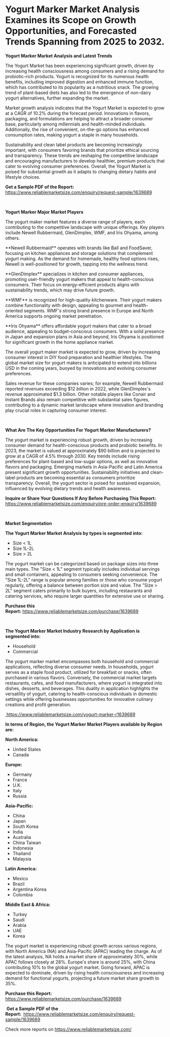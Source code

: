 <p><h1>Yogurt Marker Market Analysis Examines its Scope on Growth Opportunities, and Forecasted Trends Spanning from 2025 to 2032.</h1></p><p><strong>Yogurt Marker Market Analysis and Latest Trends</strong></p>
<p><p>The Yogurt Market has been experiencing significant growth, driven by increasing health consciousness among consumers and a rising demand for probiotic-rich products. Yogurt is recognized for its numerous health benefits, including improved digestion and enhanced immune function, which has contributed to its popularity as a nutritious snack. The growing trend of plant-based diets has also led to the emergence of non-dairy yogurt alternatives, further expanding the market.</p><p>Market growth analysis indicates that the Yogurt Market is expected to grow at a CAGR of 10.2% during the forecast period. Innovations in flavors, packaging, and formulations are helping to attract a broader consumer base, particularly among millennials and health-minded individuals. Additionally, the rise of convenient, on-the-go options has enhanced consumption rates, making yogurt a staple in many households.</p><p>Sustainability and clean label products are becoming increasingly important, with consumers favoring brands that prioritize ethical sourcing and transparency. These trends are reshaping the competitive landscape and encouraging manufacturers to develop healthier, premium products that cater to evolving consumer preferences. Overall, the Yogurt Market is poised for substantial growth as it adapts to changing dietary habits and lifestyle choices.</p></p>
<p><strong>Get a Sample PDF of the Report:&nbsp;</strong> <a href="https://www.reliablemarketsize.com/enquiry/request-sample/1639689?utm_campaign=2626&utm_medium=2&utm_source=Github&utm_content=ia&utm_term=11042025&utm_id=yogurt-marker">https://www.reliablemarketsize.com/enquiry/request-sample/1639689</a></p>
<p>&nbsp;</p>
<p><strong>Yogurt Marker Major Market Players</strong></p>
<p><p>The yogurt maker market features a diverse range of players, each contributing to the competitive landscape with unique offerings. Key players include Newell Rubbermaid, GlenDimplex, WMF, and Iris Ohyama, among others.</p><p>**Newell Rubbermaid** operates with brands like Ball and FoodSaver, focusing on kitchen appliances and storage solutions that complement yogurt making. As the demand for homemade, healthy food options rises, Newell is well-positioned for growth, tapping into the wellness trend.</p><p>**GlenDimplex** specializes in kitchen and consumer appliances, promoting user-friendly yogurt makers that appeal to health-conscious consumers. Their focus on energy-efficient products aligns with sustainability trends, which may drive future growth.</p><p>**WMF** is recognized for high-quality kitchenware. Their yogurt makers combine functionality with design, appealing to gourmet and health-oriented segments. WMF's strong brand presence in Europe and North America supports ongoing market penetration.</p><p>**Iris Ohyama** offers affordable yogurt makers that cater to a broad audience, appealing to budget-conscious consumers. With a solid presence in Japan and expansion plans in Asia and beyond, Iris Ohyama is positioned for significant growth in the home appliance market.</p><p>The overall yogurt maker market is expected to grow, driven by increasing consumer interest in DIY food preparation and healthier lifestyles. The global market size for yogurt makers is anticipated to extend into billions USD in the coming years, buoyed by innovations and evolving consumer preferences.</p><p>Sales revenue for these companies varies; for example, Newell Rubbermaid reported revenues exceeding $12 billion in 2022, while GlenDimplex's revenue approximated $1.3 billion. Other notable players like Conair and Instant Brands also remain competitive with substantial sales figures, contributing to a dynamic market landscape where innovation and branding play crucial roles in capturing consumer interest.</p></p>
<p>&nbsp;</p>
<p><strong>What Are The Key Opportunities For Yogurt Marker Manufacturers?</strong></p>
<p><p>The yogurt market is experiencing robust growth, driven by increasing consumer demand for health-conscious products and probiotic benefits. In 2023, the market is valued at approximately $90 billion and is projected to grow at a CAGR of 4.5% through 2030. Key trends include rising preferences for plant-based and low-sugar options, as well as innovative flavors and packaging. Emerging markets in Asia-Pacific and Latin America present significant growth opportunities. Sustainability initiatives and clean-label products are becoming essential as consumers prioritize transparency. Overall, the yogurt sector is poised for sustained expansion, influenced by evolving dietary trends and health awareness.</p></p>
<p><strong>Inquire or Share Your Questions If Any Before Purchasing This Report:</strong> <a href="https://www.reliablemarketsize.com/enquiry/pre-order-enquiry/1639689?utm_campaign=2626&utm_medium=2&utm_source=Github&utm_content=ia&utm_term=11042025&utm_id=yogurt-marker">https://www.reliablemarketsize.com/enquiry/pre-order-enquiry/1639689</a></p>
<p>&nbsp;</p>
<p><strong>Market Segmentation</strong></p>
<p><strong>The Yogurt Marker Market Analysis by types is segmented into:</strong></p>
<p><ul><li>Size < 1L</li><li>Size 1L-2L</li><li>Size > 2L</li></ul></p>
<p><p>The yogurt market can be categorized based on package sizes into three main types. The "Size < 1L" segment typically includes individual servings and small containers, appealing to consumers seeking convenience. The "Size 1L-2L" range is popular among families or those who consume yogurt regularly, offering a balance between portion size and value. The "Size > 2L" segment caters primarily to bulk buyers, including restaurants and catering services, who require larger quantities for extensive use or sharing.</p></p>
<p><strong>Purchase this Report:&nbsp;</strong><a href="https://www.reliablemarketsize.com/purchase/1639689?utm_campaign=2626&utm_medium=2&utm_source=Github&utm_content=ia&utm_term=11042025&utm_id=yogurt-marker">https://www.reliablemarketsize.com/purchase/1639689</a></p>
<p>&nbsp;</p>
<p><strong>The Yogurt Marker Market Industry Research by Application is segmented into:</strong></p>
<p><ul><li>Household</li><li>Commercial</li></ul></p>
<p><p>The yogurt marker market encompasses both household and commercial applications, reflecting diverse consumer needs. In households, yogurt serves as a staple food product, utilized for breakfast or snacks, often purchased in various flavors. Conversely, the commercial market targets restaurants, cafes, and food manufacturers, where yogurt is integrated into dishes, desserts, and beverages. This duality in application highlights the versatility of yogurt, catering to health-conscious individuals in domestic settings while offering businesses opportunities for innovative culinary creations and profit generation.</p></p>
<p><a href="https://www.reliablemarketsize.com/yogurt-marker-r1639689?utm_campaign=2626&utm_medium=2&utm_source=Github&utm_content=ia&utm_term=11042025&utm_id=yogurt-marker">&nbsp;https://www.reliablemarketsize.com/yogurt-marker-r1639689</a></p>
<p><strong>In terms of Region, the Yogurt Marker Market Players available by Region are:</strong></p>
<p>
    <p> <strong> North America: </strong>
        <ul>
            <li>United States</li>
            <li>Canada</li>
        </ul>
        </p> 
    <p> <strong> Europe: </strong>
        <ul>
            <li>Germany</li>
            <li>France</li>
            <li>U.K.</li>
            <li>Italy</li>
            <li>Russia</li>
        </ul>
        </p> 
    <p> <strong> Asia-Pacific: </strong>
        <ul>
            <li>China</li>
            <li>Japan</li>
            <li>South Korea</li>
            <li>India</li>
            <li>Australia</li>
            <li>China Taiwan</li>
            <li>Indonesia</li>
            <li>Thailand</li>
            <li>Malaysia</li>
        </ul>
        </p> 
    <p> <strong> Latin America: </strong>
        <ul>
            <li>Mexico</li>
            <li>Brazil</li>
            <li>Argentina Korea</li>
            <li>Colombia</li>
        </ul>
        </p> 
    <p> <strong> Middle East & Africa: </strong>
        <ul>
            <li>Turkey</li>
            <li>Saudi</li>
            <li>Arabia</li>
            <li>UAE</li>
            <li>Korea</li>
        </ul>
    </p>
    </p>
<p><p>The yogurt market is experiencing robust growth across various regions, with North America (NA) and Asia-Pacific (APAC) leading the charge. As of the latest analysis, NA holds a market share of approximately 30%, while APAC follows closely at 28%. Europe's share is around 25%, with China contributing 10% to the global yogurt market. Going forward, APAC is expected to dominate, driven by rising health consciousness and increasing demand for functional yogurts, projecting a future market share growth to 35%.</p></p>
<p><strong>Purchase this Report: </strong><a href="https://www.reliablemarketsize.com/purchase/1639689?utm_campaign=2626&utm_medium=2&utm_source=Github&utm_content=ia&utm_term=11042025&utm_id=yogurt-marker">https://www.reliablemarketsize.com/purchase/1639689</a></p>
<p>&nbsp;<strong>Get a Sample PDF of the Report:&nbsp;&nbsp;</strong><a href="https://www.reliablemarketsize.com/enquiry/request-sample/1639689?utm_campaign=2626&utm_medium=2&utm_source=Github&utm_content=ia&utm_term=11042025&utm_id=yogurt-marker">https://www.reliablemarketsize.com/enquiry/request-sample/1639689</a></p>
<p><strong></strong></p>
<p>Check more reports on <a href="https://www.reliablemarketsize.com/?utm_campaign=2626&utm_medium=2&utm_source=Github&utm_content=ia&utm_term=11042025&utm_id=yogurt-marker">https://www.reliablemarketsize.com/</a></p>